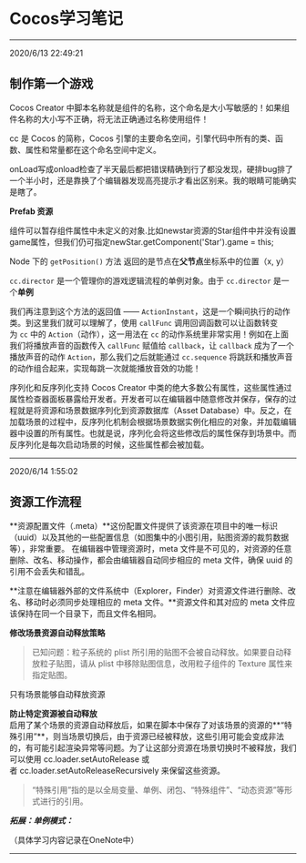# Cocos学习笔记 #


----------
2020/6/13 22:49:21 
## 制作第一个游戏 ##

Cocos Creator 中脚本名称就是组件的名称，这个命名是大小写敏感的！如果组件名称的大小写不正确，将无法正确通过名称使用组件！

cc 是 Cocos 的简称，Cocos 引擎的主要命名空间，引擎代码中所有的类、函数、属性和常量都在这个命名空间中定义。

onLoad写成onload检查了半天最后都把错误精确到行了都没发现，硬排bug排了一个半小时，还是靠换了个编辑器发现高亮提示才看出区别来。我的眼睛可能确实是瞎了。

**Prefab 资源**

组件可以暂存组件属性中未定义的对象.比如newstar资源的Star组件中并没有设置game属性，但我们仍可指定newStar.getComponent('Star').game = this;


Node 下的 `getPosition()` 方法 返回的是节点在**父节点**坐标系中的位置（x, y）



`cc.director` 是一个管理你的游戏逻辑流程的单例对象。由于 `cc.director` 是一个**单例**


我们再注意到这个方法的返回值 —— `ActionInstant`，这是一个瞬间执行的动作类。到这里我们就可以理解了，使用 `callFunc` 调用回调函数可以让函数转变为 `cc` 中的 `Action`（动作），这一用法在 `cc` 的动作系统里非常实用！例如在上面我们将播放声音的函数传入 `callFunc` 赋值给 `callback`，让 `callback` 成为了一个播放声音的动作 `Action`，那么我们之后就能通过 `cc.sequence` 将跳跃和播放声音的动作组合起来，实现每跳一次就能播放音效的功能！

序列化和反序列化支持 Cocos Creator 中类的绝大多数公有属性，这些属性通过属性检查器面板暴露给开发者。开发者可以在编辑器中随意修改并保存，保存的过程就是将资源和场景数据序列化到资源数据库（Asset Database）中。反之，在加载场景的过程中，反序列化机制会根据场景数据实例化相应的对象，并加载编辑器中设置的所有属性。也就是说，序列化会将这些修改后的属性保存到场景中。而反序列化是每次启动场景的时候，这些属性都会被加载。


----------

2020/6/14 1:55:02  

## 资源工作流程 ##
**资源配置文件（.meta）**这份配置文件提供了该资源在项目中的唯一标识（uuid）以及其他的一些配置信息（如图集中的小图引用，贴图资源的裁剪数据等），非常重要。
在编辑器中管理资源时，meta 文件是不可见的，对资源的任意删除、改名、移动操作，都会由编辑器自动同步相应的 meta 文件，确保 uuid 的引用不会丢失和错乱。

**注意在编辑器外部的文件系统中（Explorer，Finder）对资源文件进行删除、改名、移动时必须同步处理相应的 meta 文件。**资源文件和其对应的 meta 文件应该保持在同一个目录下，而且文件名相同。

**修改场景资源自动释放策略**<br>
>已知问题：粒子系统的 plist 所引用的贴图不会被自动释放。如果要自动释放粒子贴图，请从 plist 中移除贴图信息，改用粒子组件的 Texture 属性来指定贴图。

只有场景能够自动释放资源

**防止特定资源被自动释放**<br>
启用了某个场景的资源自动释放后，如果在脚本中保存了对该场景的资源的**“特殊引用”**，则当场景切换后，由于资源已经被释放，这些引用可能会变成非法的，有可能引起渲染异常等问题。为了让这部分资源在场景切换时不被释放，我们可以使用 cc.loader.setAutoRelease 或者 cc.loader.setAutoReleaseRecursively 来保留这些资源。

>“特殊引用”指的是以全局变量、单例、闭包、“特殊组件”、“动态资源”等形式进行的引用。

***拓展：单例模式：***

（具体学习内容记录在OneNote中）


----------
